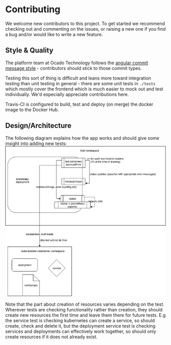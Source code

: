 # Contributing
We welcome new contributors to this project. To get started we recommend checking out and commenting on the issues, or raising a new one if you find a bug and/or would like to write a new feature.

## Style & Quality
The platform team at Ocado Technology follows the [angular commit message style](https://github.com/angular/angular/blob/master/CONTRIBUTING.md#rules) - contributors should stick to those commit types.

Testing this sort of thing is difficult and leans more toward integration testing than unit testing in general - there are some unit tests in `./tests` which mostly cover the frontend which is much easier to mock out and test individually. We'd especially appreciate contributions here.

Travis-CI is configured to build, test and deploy (on merge) the docker image to the Docker Hub.
## Design/Architecture
The following diagram explains how the app works and should give some insight into adding new tests:
![e2etestapp diagram](./diagrams/e2etestapp.png)

Note that the part about creation of resources varies depending on the test. Wherever tests are checking functionality rather than creation, they should create new resources the first time and leave them there for future tests. E.g the service test is checking kubernetes can create a service, so should create, check and delete it, but the deployment service test is checking services and deployments can effectively work together, so should only create resources if it does not already exist.


